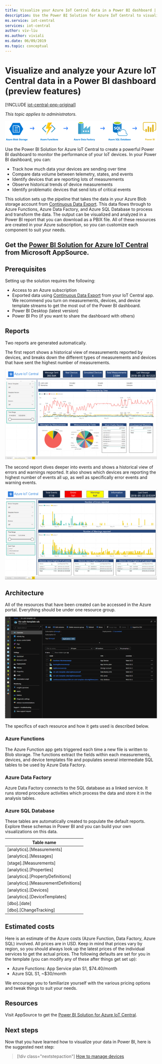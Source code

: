 ```yaml
---
title: Visualize your Azure IoT Central data in a Power BI dashboard | Microsoft Docs
description: Use the Power BI Solution for Azure IoT Central to visualize and analyze your IoT Central data.
ms.service: iot-central
services: iot-central
author: viv-liu
ms.author: viviali
ms.date: 06/09/2019
ms.topic: conceptual
---
```


# Visualize and analyze your Azure IoT Central data in a Power BI dashboard (preview features)

[!INCLUDE [iot-central-pnp-original](../../includes/iot-central-pnp-original-note.md)]

*This topic applies to administrators.*

![Power BI solution pipeline](media/howto-connect-powerbi-pnp/iot-continuous-data-export.png)

Use the Power BI Solution for Azure IoT Central to create a powerful Power BI dashboard to monitor the performance of your IoT devices. In your Power BI dashboard, you can:
- Track how much data your devices are sending over time
- Compare data volume between telemetry, states, and events
- Identify devices that are reporting lots of measurements
- Observe historical trends of device measurements
- Identify problematic devices that send lots of critical events

This solution sets up the pipeline that takes the data in your Azure Blob storage account from [Continuous Data Export](howto-export-data-blob-storage-pnp.md?toc=/azure/iot-central-pnp/toc.json&bc=/azure/iot-central-pnp/breadcrumb/toc.json). This data flows through to Azure Functions, Azure Data Factory, and Azure SQL Database to process and transform the data. The output can be visualized and analyzed in a Power BI report that you can download as a PBIX file. All of these resources are created in your Azure subscription, so you can customize each component to suit your needs.

## Get the [Power BI Solution for Azure IoT Central](https://aka.ms/iotcentralpowerbisolutiontemplate) from Microsoft AppSource.

## Prerequisites
Setting up the solution requires the following:
- Access to an Azure subscription
- Exported data using [Continuous Data Export](howto-export-data-blob-storage-pnp.md?toc=/azure/iot-central-pnp/toc.json&bc=/azure/iot-central-pnp/breadcrumb/toc.json) from your IoT Central app. We recommend you turn on measurements, devices, and device template streams to get the most out of the Power BI dashboard.
- Power BI Desktop (latest version)
- Power BI Pro (if you want to share the dashboard with others)

## Reports

Two reports are generated automatically. 

The first report shows a historical view of measurements reported by devices, and breaks down the different types of measurements and devices that have sent the highest number of measurements.

![Power BI report page 1](media/howto-connect-powerbi-pnp/template-page1-hasdata.PNG)

The second report dives deeper into events and shows a historical view of errors and warnings reported. It also shows which devices are reporting the highest number of events all up, as well as specifically error events and warning events.

![Power BI report page 2](media/howto-connect-powerbi-pnp/template-page2-hasdata.PNG)

## Architecture
All of the resources that have been created can be accessed in the Azure portal. Everything should be under one resource group.

![Azure Portal view of resource group](media/howto-connect-powerbi-pnp/azure-deployment.PNG)

The specifics of each resource and how it gets used is described below.

### Azure Functions
The Azure Function app gets triggered each time a new file is written to Blob storage. The functions extract the fields within each measurements, devices, and device templates file and populates several intermediate SQL tables to be used by Azure Data Factory.

### Azure Data Factory
Azure Data Factory connects to the SQL database as a linked service. It runs stored procedure activities which process the data and store it in the analysis tables.

### Azure SQL Database
These tables are automatically created to populate the default reports. Explore these schemas in Power BI and you can build your own visualizations on this data.

| Table name |
|------------|
|[analytics].[Measurements]|
|[analytics].[Messages]|
|[stage].[Measurements]|
|[analytics].[Properties]|
|[analytics].[PropertyDefinitions]|
|[analytics].[MeasurementDefinitions]|
|[analytics].[Devices]|
|[analytics].[DeviceTemplates]|
|[dbo].[date]|
|[dbo].[ChangeTracking]|

## Estimated costs

Here is an estimate of the Azure costs (Azure Function, Data Factory, Azure SQL) involved. All prices are in USD. Keep in mind that prices vary by region, so you should always look up the latest prices of the individual services to get the actual prices.
The following defaults are set for you in the template (you can modify any of these after things get set up):

- Azure Functions: App Service plan S1, $74.40/month
- Azure SQL S1, ~$30/month

We encourage you to familiarize yourself with the various pricing options and tweak things to suit your needs.

## Resources

Visit AppSource to get the [Power BI Solution for Azure IoT Central](https://aka.ms/iotcentralpowerbisolutiontemplate).

## Next steps

Now that you have learned how to visualize your data in Power BI, here is the suggested next step:

> [!div class="nextstepaction"]
> [How to manage devices](howto-manage-devices-pnp.md?toc=/azure/iot-central-pnp/toc.json&bc=/azure/iot-central-pnp/breadcrumb/toc.json)